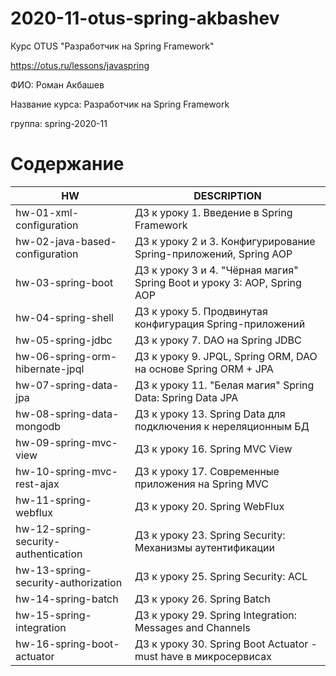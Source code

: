 # 2020-11-otus-spring-akbashev

Курс OTUS "Разработчик на Spring Framework"

https://otus.ru/lessons/javaspring

ФИО: Роман Акбашев

Название курса: Разработчик на Spring Framework

группа: spring-2020-11

# Содержание
|HW|DESCRIPTION|
| ------ | ------ |
| hw-01-xml-configuration | ДЗ к уроку 1. Введение в Spring Framework |
| hw-02-java-based-configuration | ДЗ к уроку 2 и 3. Конфигурирование Spring-приложений, Spring AOP |
| hw-03-spring-boot | ДЗ к уроку 3 и 4. "Чёрная магия" Spring Boot и уроку 3: AOP, Spring AOP |
| hw-04-spring-shell | ДЗ к уроку 5. Продвинутая конфигурация Spring-приложений |
| hw-05-spring-jdbc | ДЗ к уроку 7. DAO на Spring JDBC |
| hw-06-spring-orm-hibernate-jpql | ДЗ к уроку 9. JPQL, Spring ORM, DAO на основе Spring ORM + JPA |
| hw-07-spring-data-jpa | ДЗ к уроку 11. "Белая магия" Spring Data: Spring Data JPA |
| hw-08-spring-data-mongodb | ДЗ к уроку 13. Spring Data для подключения к нереляционным БД |
| hw-09-spring-mvc-view | ДЗ к уроку 16. Spring MVC View |
| hw-10-spring-mvc-rest-ajax | ДЗ к уроку 17. Современные приложения на Spring MVC |
| hw-11-spring-webflux | ДЗ к уроку 20. Spring WebFlux |
| hw-12-spring-security-authentication | ДЗ к уроку 23. Spring Security: Механизмы аутентификации  |
| hw-13-spring-security-authorization | ДЗ к уроку 25. Spring Security: ACL  |
| hw-14-spring-batch | ДЗ к уроку 26. Spring Batch  |
| hw-15-spring-integration | ДЗ к уроку 29. Spring Integration: Messages and Channels  |
| hw-16-spring-boot-actuator | ДЗ к уроку 30. Spring Boot Actuator - must have в микросервисах   |